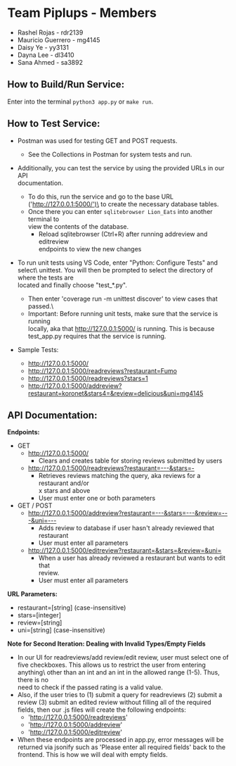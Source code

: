 # Team Piplups - Members

- Rashel Rojas - rdr2139
- Mauricio Guerrero - mg4145
- Daisy Ye - yy3131
- Dayna Lee - dl3410
- Sana Ahmed - sa3892


## How to Build/Run Service:
Enter into the terminal `python3 app.py` or `make run`. 

## How to Test Service:
- Postman was used for testing GET and POST requests. 
  - See the Collections in Postman for system tests and run.

- Additionally, you can test the service by using the provided URLs in our API\
  documentation.
  - To do this, run the service and go to the base URL ('http://127.0.0.1:5000/')\
    to create the necessary database tables.
  - Once there you can enter `sqlitebrowser Lion_Eats` into another terminal to\
    view the contents of the database.
    - Reload sqlitebrowser (Ctrl+R) after running addreview and editreview\
      endpoints to view the new changes

- To run unit tests using VS Code, enter "Python: Configure Tests" and select\ 
  unittest. You will then be prompted to select the directory of where the tests are\
  located and finally choose "test_*.py".
  - Then enter 'coverage run -m unittest discover' to view cases that passed.\
  - Important: Before running unit tests, make sure that the service is running\
    locally, aka that http://127.0.0.1:5000/ is running. This is because\
    test_app.py requires that the service is running.

- Sample Tests: 
  - http://127.0.0.1:5000/ 
  - http://127.0.0.1:5000/readreviews?restaurant=Fumo
  - http://127.0.0.1:5000/readreviews?stars=1
  - http://127.0.0.1:5000/addreview?restaurant=koronet&stars4=&review=delicious&uni=mg4145
 

## API Documentation:

**Endpoints:** 
- GET
  - http://127.0.0.1:5000/
    - Clears and creates table for storing reviews submitted by users
  - http://127.0.0.1:5000/readreviews?restaurant=---&stars=-
    - Retrieves reviews matching the query, aka reviews for a restaurant and/or\
      x stars and above
    - User must enter one or both parameters
- GET / POST
  - http://127.0.0.1:5000/addreview?restaurant=---&stars=---&review=---&uni=---
    - Adds review to database if user hasn't already reviewed that restaurant
    - User must enter all parameters   
  - http://127.0.0.1:5000/editreview?restaurant=&stars=&review=&uni=
    - When a user has already reviewed a restaurant but wants to edit that\
      review.
    - User must enter all parameters


**URL Parameters:**
- restaurant=[string] (case-insensitive)
- stars=[integer]
- review=[string]
- uni=[string]        (case-insensitive)


**Note for Second Iteration: Dealing with Invalid Types/Empty Fields**
- In our UI for readreviews/add review/edit review, user must select one of\
  five checkboxes. This allows us to restrict the user from entering anything\ 
  other than an int and an int in the allowed range (1-5). Thus, there is no\
  need to check if the passed rating is a valid value.
- Also, if the user tries to (1) submit a query for readreviews (2) submit a\
  review (3) submit an edited review without filling all of the required\
  fields, then our .js files will create the following endpoints:
  - 'http://127.0.0.1:5000/readreviews'
  - 'http://127.0.0.1:5000/addreview'
  - 'http://127.0.0.1:5000/editreview'
- When these endpoints are processed in app.py, error messages will be\
  returned via jsonify such as 'Please enter all required fields' back to the\
  frontend. This is how we will deal with empty fields.
